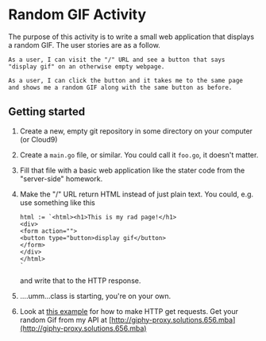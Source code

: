 # Random GIF Activity

The purpose of this activity is to write a small web application
that displays a random GIF. The user stories are as a follow.

```
As a user, I can visit the "/" URL and see a button that says
"display gif" on an otherwise empty webpage.

As a user, I can click the button and it takes me to the same page
and shows me a random GIF along with the same button as before.
```

## Getting started

1. Create a new, empty git repository in some directory on your computer (or Cloud9)
2. Create a `main.go` file, or similar. You could call it `foo.go`, it doesn't matter.
3. Fill that file with a basic web application like the stater code from the "server-side" homework.
4. Make the "/" URL return HTML instead of just plain text. You could, e.g. use something like
   this

   ```
   html := `<html><h1>This is my rad page!</h1>
   <div>
   <form action="">
   <button type="button>display gif</button>
   </form>
   </div>
   </html>
   `
   ```

   and write that to the HTTP response.

5. ....umm...class is starting, you're on your own.
6. Look at [this example](http://polyglot.ninja/golang-making-http-requests/) for how to
   make HTTP get requests. Get your random Gif from my API at
   [http://giphy-proxy.solutions.656.mba](http://giphy-proxy.solutions.656.mba)
